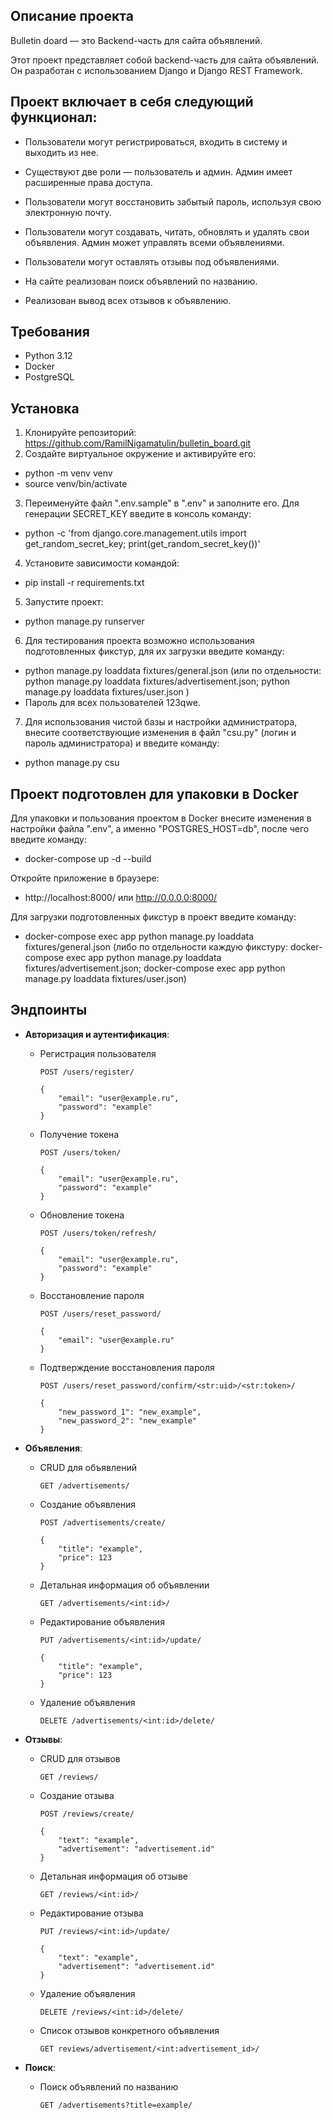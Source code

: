 ## Описание проекта

Bulletin doard  — это Backend-часть для сайта объявлений.

Этот проект представляет собой backend-часть для сайта объявлений. Он разработан с использованием Django и Django REST Framework. 

## Проект включает в себя следующий функционал:

- Пользователи могут регистрироваться, входить в систему и выходить из нее.

- Существуют две роли — пользователь и админ. Админ имеет расширенные права доступа.

- Пользователи могут восстановить забытый пароль, используя свою электронную почту.

- Пользователи могут создавать, читать, обновлять и удалять свои объявления. Админ может управлять всеми объявлениями.

- Пользователи могут оставлять отзывы под объявлениями.

- На сайте реализован поиск объявлений по названию.

- Реализован вывод всех отзывов к объявлению.

## Требования

- Python 3.12
- Docker
- PostgreSQL

## Установка
1. Клонируйте репозиторий: https://github.com/RamilNigamatulin/bulletin_board.git
2. Создайте виртуальное окружение и активируйте его:
- python -m venv venv
- source venv/bin/activate
3. Переименуйте файл ".env.sample" в ".env" и заполните его.
Для генерации SECRET_KEY введите в консоль команду: 
- python -c 'from django.core.management.utils import get_random_secret_key; print(get_random_secret_key())'
4. Установите зависимости командой: 
- pip install -r requirements.txt
5. Запустите проект:
- python manage.py runserver
6. Для тестирования проекта возможно использования подготовленных фикстур, для их загрузки введите команду:
- python manage.py loaddata fixtures/general.json (или по отдельности: python manage.py loaddata fixtures/advertisement.json; python manage.py loaddata fixtures/user.json )
- Пароль для всех пользователей 123qwe.
7. Для использования чистой базы и настройки администратора, внесите соответствующие изменения в файл "csu.py" (логин и пароль администратора) и введите команду: 
- python manage.py csu

## Проект подготовлен для упаковки в Docker

Для упаковки и пользования проектом в Docker внесите изменения в настройки файла ".env", а именно "POSTGRES_HOST=db", после чего введите команду:
- docker-compose up -d --build

Откройте приложение в браузере:
- http://localhost:8000/ или http://0.0.0.0:8000/

Для загрузки подготовленных фикстур в проект введите команду:
- docker-compose exec app python manage.py loaddata fixtures/general.json (либо по отдельности каждую фикстуру: docker-compose exec app python manage.py loaddata fixtures/advertisement.json; docker-compose exec app python manage.py loaddata fixtures/user.json)


## Эндпоинты

- **Авторизация и аутентификация**:
  - Регистрация пользователя
    ```
    POST /users/register/
    ``` 
    ```
    {
        "email": "user@example.ru",
        "password": "example"
    }
    ```
  - Получение токена
    ```
    POST /users/token/
    ``` 
    ```
    {
        "email": "user@example.ru",
        "password": "example"
    }
    ```
  - Обновление токена
    ```
    POST /users/token/refresh/
    ```
    ```
    {
        "email": "user@example.ru",
        "password": "example"
    }
    ```
  - Восстановление пароля
    ```
    POST /users/reset_password/
    ```
    ```
    {
        "email": "user@example.ru"
    }
    ```
  - Подтверждение восстановления пароля
    ```
    POST /users/reset_password/confirm/<str:uid>/<str:token>/
    ``` 
    ```
    {
        "new_password_1": "new_example",
        "new_password_2": "new_example"
    }
    ```

- **Объявления**:
  - CRUD для объявлений
    ```
    GET /advertisements/
    ``` 
  - Создание объявления
    ```
    POST /advertisements/create/
    ``` 
    ```
    {
        "title": "example",
        "price": 123
    }
    ```
  - Детальная информация об объявлении
    ```
    GET /advertisements/<int:id>/
    ```
  - Редактирование объявления
    ```
    PUT /advertisements/<int:id>/update/
    ```
    ```
    {
        "title": "example",
        "price": 123
    }
    ```
  - Удаление объявления
    ```
    DELETE /advertisements/<int:id>/delete/
    ```

- **Отзывы**:
  - CRUD для отзывов
    ```
    GET /reviews/
    ``` 
  - Создание отзыва
    ```
    POST /reviews/create/
    ``` 
    ```
    {
        "text": "example",
        "advertisement": "advertisement.id"
    }
    ```
  - Детальная информация об отзыве
    ```
    GET /reviews/<int:id>/
    ```
  - Редактирование отзыва
    ```
    PUT /reviews/<int:id>/update/
    ```
    ```
    {
        "text": "example",
        "advertisement": "advertisement.id"
    }
    ```
  - Удаление объявления
    ```
    DELETE /reviews/<int:id>/delete/
    ```
  - Список отзывов конкретного объявления
    ```
    GET reviews/advertisement/<int:advertisement_id>/
    ```
    
- **Поиск**:
  - Поиск объявлений по названию 
    ```
    GET /advertisements?title=example/
    ``` 
